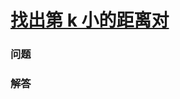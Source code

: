 # [找出第 k 小的距离对](https://leetcode-cn.com/problems/find-k-th-smallest-pair-distance)

### 问题



### 解答

```

```


